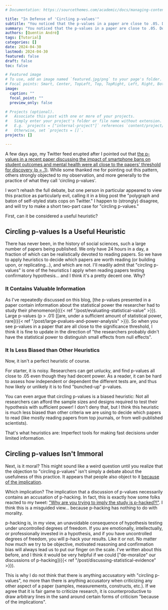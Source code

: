 ```yaml
---
# Documentation: https://sourcethemes.com/academic/docs/managing-content/

title: "In Defense of 'Circling p-values'"
subtitle: "You noticed that the p-values in a paper are close to .05. Does this make you a bad person? Can 'circling p-values' ever be a useful heuristic? My two cents on an (apparently?) controversial topic."
summary: "You noticed that the p-values in a paper are close to .05. Does this make you a bad person? Can 'circling p-values' ever be a useful heuristic? My two cents on an (apparently?) controversial topic."
authors: [Quentin André]
tags: [Tutorial]
categories: []
date: 2024-04-30
lastmod: 2024-04-30
featured: false
draft: false
toc: false

# Featured image
# To use, add an image named `featured.jpg/png` to your page's folder.
# Focal points: Smart, Center, TopLeft, Top, TopRight, Left, Right, BottomLeft, Bottom, BottomRight.
image:
  caption: ""
  focal_point: ""
  preview_only: false

# Projects (optional).
#   Associate this post with one or more of your projects.
#   Simply enter your project's folder or file name without extension.
#   E.g. `projects = ["internal-project"]` references `content/project/deep-learning/index.md`.
#   Otherwise, set `projects = []`.
projects: []

---
```

A few days ago, my Twitter feed erupted after I pointed out that [the p-values in a recent paper discussing the impact of smartphone bans on student outcomes and mental health were all close to the papers' threshold for discovery (p = .1)](https://twitter.com/andre_quentin/status/1783148596956635465). While some thanked me for pointing out this pattern, others strongly objected to my observation, and more generally to the practice of what they call 'circling p-values'. 

I won't rehash the full debate, but one person in particular appeared to view this practice as particularly evil, calling it in a blog post the "polygraph and baton of self-styled stats cops on Twitter." I happen to (strongly) disagree, and will try to make a short two-part case for "circling p-values."

First, can it be considered a useful heuristic?

## Circling p-values Is a Useful Heuristic

There has never been, in the history of social sciences, such a large number of papers being published. We only have 24 hours in a day, a fraction of which can be realistically devoted to reading papers. So we have to apply heuristics to decide which papers are worth reading (or building upon, or replicating...), and which are not. I'll readily admit that "circling p-values" is one of the heuristics I apply when reading papers testing confirmatory hypothesis... and I think it's a pretty decent one. Why?

### It Contains Valuable Information

As I've repeatedly discussed on this blog, [the p-values presented in a paper contain information about the statistical power the researcher had to study their phenomenon]({{< ref "/post/evaluating-statistical-value" >}}). Large p-values (p > .01) [[are, under a sufficient amount of statistical power, rare]({{< ref "/post/large-pvalues-and-power-analysis" >}}). So when you see p-values in a paper that are all close to the significance threshold, I think it is fine to update in the direction of "the researchers probably didn't have the statistical power to distinguish small effects from null effects".

### It Is Less Biased than Other Heuristics

Now, it isn't a perfect heuristic of course.

For starter, it is noisy. Researchers can get unlucky, and find p-values all close to .05 even though they had decent power. As a reader, it can be hard to assess how independent or dependent the different tests are, and thus how likely or unlikely it is to find "bunched-up" p-values. 

You can even argue that circling p-values is a biased heuristic: Not all researchers can afford the sample sizes and designs required to test their hypothesis with sufficient power! I don't deny that, but I think this heuristic is much less biased than other criteria we are using to decide which papers to read (like mostly reading papers from top journals, or from well-published scientists). 

That's what heuristics are: Imperfect tools for making fast decisions under limited information.

## Circling p-values Isn't Immoral

Next, is it moral? This might sound like a weird question until you realize that the objection to "circling p-values" isn't simply a debate about the usefulness of this practice. It appears that people also object to it [because of the implication](https://www.youtube.com/watch?v=THvCDn8mGwo).

Which implication? The implication that a discussion of p-values necessarily contains an accusation of p-hacking. In fact, this is exactly how some folks reacted to my tweet: ["Why are you trying to imply the study is p-hacked?!"](https://twitter.com/jbakcoleman/status/1783463509084246140). I think this is a misguided view... because p-hacking has nothing to do with morality. 

p-hacking is, in my view, an unavoidable consequence of hypothesis testing under uncontrolled degrees of freedom. If you are emotionally, intellectually, or professionally invested in a hypothesis, and if you have uncontrolled degrees of freedom, you will p-hack your results. Like it or not. No matter how much we try to be objective, motivated reasoning and confirmation bias will always lead us to put our finger on the scale. I've written about this before, and I think it would be very helpful if we could ["de-moralize" our discussions of p-hacking]({{< ref "/post/discussing-statistical-evidence" >}}).

This is why I do not think that there is anything accusatory with "circling p-values", no more than there is anything accusatory when criticizing any other aspect of a paper (samples, measurements, constructs, etc.). If we agree that it is fair game to criticize research, it is counterproductive to draw arbitrary lines in the sand around certain forms of criticism "because of the implications".

